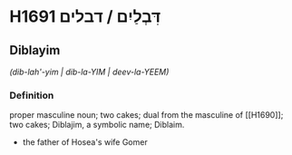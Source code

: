 # H1691 דִּבְלַיִם / דבלים

## Diblayim

_(dib-lah'-yim | dib-la-YIM | deev-la-YEEM)_

### Definition

proper masculine noun; two cakes; dual from the masculine of [[H1690]]; two cakes; Diblajim, a symbolic name; Diblaim.

- the father of Hosea's wife Gomer
